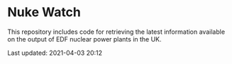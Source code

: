 # Nuke Watch

This repository includes code for retrieving the latest information available on the output of EDF nuclear power plants in the UK.

Last updated: 2021-04-03 20:12